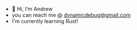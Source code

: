 - 👋 Hi, I’m Andrew
- you can reach me @ dynamicdebug@gmail.com
- I'm currently learning Rust!
<!---
MatchByte/MatchByte is a ✨ special ✨ repository because its `README.md` (this file) appears on your GitHub profile.
You can click the Preview link to take a look at your changes.
--->

